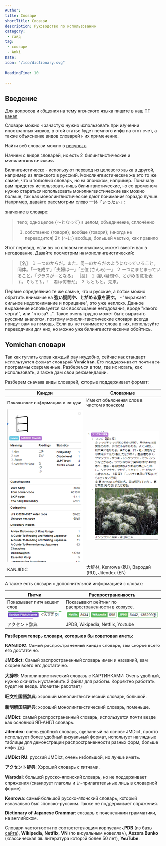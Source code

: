 ```yaml
---
Author:
title: Словари
shortTitle: Словари
description: Руководство по использованию
category: 
 - гайд
tag:
 - словари
 - Anki
Date: 
icon: "/ico/dictionary.svg"

ReadingTime: 10

---
```


## Введение

Для вопросов и общения на тему японского языка пишите в наш [ТГ канал](https://t.me/neongooru)

Словари можно и зачастую нужно использовать при изучении иностранных языков, в этой статье будет немного инфы на этот счет, а также объяснение видов словарей и их применение.

Найти веб словари можно в [ресурсах](/resources).

Начнем с видов словарей, их есть 2: билингвистические и монолингвистические.

Билингвистическе - используют перевод из целевого языка в другой, например из японского в русский. Монолингвистические же это то же самое, что и толковый словарь, но на японском, например. Поначалу вам придется использовать лишь билингвистические, но со временем нужно стараться использовать монолингвистические как можно больше, так как монолингвистические дают понимание гораздо лучше. Например, давайте рассмотрим слово 一体「いったい」:

значение в словаре:

>тело; одно целое
>{～となって} в целом; объединение, сплочённо
>1) собственно {говоря}; вообще {говоря}; (иногда не переводится)
>2): {～に} вообще, большей частью, как правило

Этот перевод, если вы со словом не знакомы, может ввести вас в негодование. Давайте посмотрим на монолингвистический:

>［名］
>１ 一つのからだ。また、同一のからだのようになっていること。同体。「—を成す」「夫婦は—」「三位 (さんみ) —」
>２ 一つにまとまっていること。「クラスが—となる」
>［副］
>１ 強い疑問や、とがめる意を表す。そもそも。「—君は何者だ」
>２ もともと。元来。

Первые определения те же самые, что и русские, а потом можно обратить внимание на **強い疑問や、とがめる意を表す。** - "выражает сильное недопонимание и порицание", это уже неплохо. Данное выражение используется как восклицание негодования, вроде "какого черта!", или "что за?...". Такое очень трудно может быть выразить русским аналогом, поэтому монолингвистические словари всегда придут вам на помощь. Если вы не понимаете слова в них, используйте переводчики для них, но можно уже билингвистическими обойтись.

## Yomichan словари

Так как гуглить слова каждый рау неудобно, сейчас как стандарт используется формат словарей **Yomichan**. Его поддерживают почти все программы современные. Разберемся в том, где их искать, как использовать, а также дам свои рекомендации.

Разберем сначала виды словарей, которые поддерживает формат:

| Кандзи                         | Словарные              | 
|--------------------------------|-----------------------------------------|
| Показывает информацию о кандзи | Имеют объяснения слов в чистом японском | 
| ![](/imgvid/kanjidic.png)  | ![](/imgvid/monoling.png)   |
| KANJIDIC                       | 大辞林, Kenrowa (RU), Вародай (RU), Jitendex (EN)    |

А также есть словари с дополнительной информацией о словах:

| Питчи                       | Распространенность                                  |
|-----------------------------|-----------------------------------------------------|
| Показывает питч акцент слов | Показывают рейтинг по распространенности в корпусе. |
| ![](/imgvid/pitch.png) | ![](/imgvid/frequency.png)                 |
| アクセント辞典              | JPDB, Wikipedia, Netflix, Youtube                   |

**Разберем теперь словари, которые я бы советовал иметь:**

**KANJIDIC**: Самый распространенный кандзи словарь, вам скорее всего его достаточно.

**JMEdict**: Самый распространенный словарь имен и названий, вам скорее всего его достаточно.

**大辞林**: Монолингвистический словарь с КАРТИНКАМИ! Очень удобный, нужно скачать и установить 2 файла для работы. Корректно работать будет не везде. (Йомитан работает)

**旺文社国語辞典**: хороший монолингвистический словарь, большой.

**新明解国語辞典**: хороший монолингвистический словарь, поменьше.

**JMDict**: самый распространенный словарь, используется почти везде как основной ЯП-АНГЛ словарь.

**Jitendex**: очень удобный словарь, сделанный на основе JMDict, просто использует более удобный визуальный формат, использует наглядные таблицы для демонстрации распространенности разных форм, больше инфы [тут](https://jitendex.org/).    

**JMDict RU**: русский JMDict, очень небольшой, но лучше иметь.

**アクセント辞典**: Хороший словарь с питчами.

**Warodai**: большой русско-японский словарь, но не поддерживает спряжения (сканирует глаголы и い-прилагательные лишь в словарной форме)

**Kenrowa**: самый большой русско-японский словарь, который изначально был японско-русским. Также не поддерживает спряжения.

**Dictionary of Japanese Grammar**: словарь с пояснениями грамматики, на английском.

Словари частотности по соответствующим корпусам: **JPDB** (из базы [сайта](https://jpdb.io/)), **Wikipedia**, **Netflix**, **VN** (по визуальным новеллам), **Aozora Bunko** (классическая яп. литература которой более 50 лет), **YouTube**.
